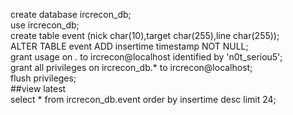 create database ircrecon_db;  
use ircrecon_db;  
create table event (nick char(10),target char(255),line char(255));  
ALTER TABLE event ADD insertime timestamp NOT NULL;  
grant usage on *.* to ircrecon@localhost identified by 'n0t_seriou5';  
grant all privileges on ircrecon_db.* to ircrecon@localhost;  
flush privileges;  
##view latest  
select * from ircrecon_db.event order by insertime desc limit 24;  
